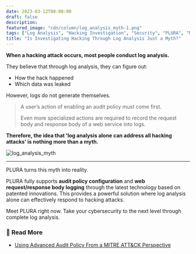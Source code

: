 ```yaml
---
date: 2023-03-12T00:00:00
draft: false
description:
featured_image: "cdn/column/log_analysis_myth-1.png"
tags: ["Log Analysis", "Hacking Investigation", "Security", "PLURA", "MITRE ATT&CK"]
title: "Is Investigating Hacking Through Log Analysis Just a Myth?"
---
```


**When a hacking attack occurs, most people conduct log analysis.**

They believe that through log analysis, they can figure out:

* How the hack happened
* Which data was leaked

However, logs do not generate themselves.

<!--more-->

> A user’s action of enabling an audit policy must come first.
>
> Even more specialized actions are required to record the request body and response body of a web service into logs.

**Therefore, the idea that 'log analysis alone can address all hacking attacks' is nothing more than a myth.**

![log_analysis_myth](https://blog.plura.io/cdn/column/log_analysis_myth-1.png)

<!--more-->

---

PLURA turns this myth into reality.

PLURA fully supports **audit policy configuration** and **web request/response body logging** through the latest technology based on patented innovations. This provides a powerful solution where log analysis alone can effectively respond to hacking attacks.

Meet PLURA right now.
Take your cybersecurity to the next level through complete log analysis.

### 📖 **Read More**

* [Using Advanced Audit Policy From a MITRE ATT\&CK Perspective](https://blog.plura.io/ko/threats/mitre-attack-advanced-audit-policy-with-chatgpt/)

